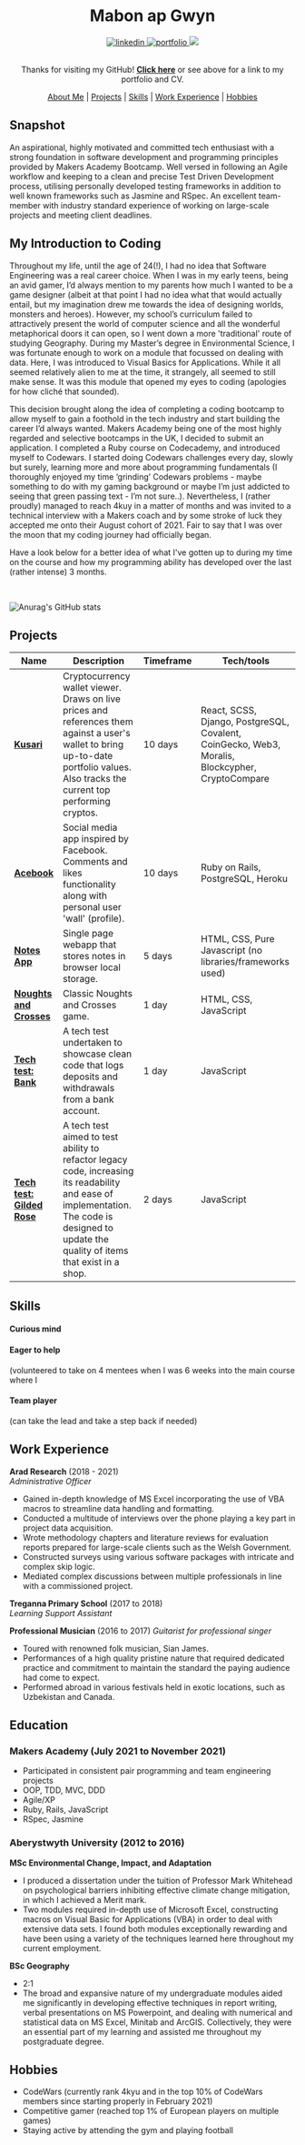 <div align="center">
  <h1>Mabon ap Gwyn</h1>

  <div align="center">
    <a href="https://www.linkedin.com/in/mabon-ap-gwyn-80ab677b/">
        <img alt="linkedin" title="My LinkedIn Page" src="https://img.shields.io/badge/LinkedIn-0077B5?style=for-the-badge&logo=linkedin&logoColor=white" />
    </a>
    <a href="https://mabon-ap-gwyn.herokuapp.com/">
        <img alt="portfolio" title="My Portfolio" src="https://img.shields.io/badge/Portfolio-3b5998?style=for-the-badge&logo=google-chrome&logoColor=white" />
    </a>
    <a href="https://www.codewars.com/users/Mabyo">
        <img src="https://img.shields.io/badge/CodeWars-%23AD2C27?style=for-the-badge&logo=codewars&logoColor=white" />
    </a>
  </div>
  <br>

  Thanks for visiting my GitHub! [**Click here**](https://mabon-ap-gwyn.herokuapp.com/) or see above for a link to my portfolio and CV.

  [About Me](#about-me) | [Projects](#projects) | [Skills](#skills) | [Work Experience](#work-experience) | [Hobbies](#hobbies)

</div>


## Snapshot

An aspirational, highly motivated and committed tech enthusiast with a strong foundation in software development and programming principles provided by Makers Academy Bootcamp. Well versed in following an Agile workflow and keeping to a clean and precise Test Driven Development process, utilising personally developed testing frameworks in addition to well known frameworks such as Jasmine and RSpec. An excellent team-member with industry standard experience of working on large-scale projects and meeting client deadlines.

## My Introduction to Coding

Throughout my life, until the age of 24(!), I had no idea that Software Engineering was a real career choice. When I was in my early teens, being an avid gamer, I’d always mention to my parents how much I wanted to be a game designer (albeit at that point I had no idea what that would actually entail, but my imagination drew me towards the idea of designing worlds, monsters and heroes). However, my school’s curriculum failed to attractively present the world of computer science and all the wonderful metaphorical doors it can open, so I went down a more 'traditional' route of studying Geography. During my Master’s degree in Environmental Science, I was fortunate enough to work on a module that focussed on dealing with data. Here, I was introduced to Visual Basics for Applications. While it all seemed relatively alien to me at the time, it strangely, all seemed to still make sense. It was this module that opened my eyes to coding (apologies for how cliché that sounded).

This decision brought along the idea of completing a coding bootcamp to allow myself to gain a foothold in the tech industry and start building the career I’d always wanted. Makers Academy being one of the most highly regarded and selective bootcamps in the UK, I decided to submit an application. I completed a Ruby course on Codecademy, and introduced myself to Codewars. I started doing Codewars challenges every day, slowly but surely, learning more and more about programming fundamentals (I thoroughly enjoyed my time ‘grinding’ Codewars problems - maybe something to do with my gaming background or maybe I’m just addicted to seeing that green passing text - I’m not sure..). Nevertheless, I (rather proudly) managed to reach 4kuy in a matter of months and was invited to a technical interview with a Makers coach and by some stroke of luck they accepted me onto their August cohort of 2021. Fair to say that I was over the moon that my coding journey had officially began.

Have a look below for a better idea of what I've gotten up to during my time on the course and how my programming ability has developed over the last (rather intense) 3 months.

<br>

![Anurag's GitHub stats](https://github-readme-stats.vercel.app/api?username=Maby0&show_icons=true&hide=stars,issues&theme=merko)


## Projects

| Name                         | Description       | Timeframe | Tech/tools        |
| ---------------------------- | ----------------- | --------- | ----------------- |
| [**Kusari**](https://github.com/EMDevelop/Kusari) | Cryptocurrency wallet viewer. Draws on live prices and references them against a user's wallet to bring up-to-date portfolio values. Also tracks the current top performing cryptos. | 10 days | React, SCSS, Django, PostgreSQL, Covalent, CoinGecko, Web3, Moralis, Blockcypher, CryptoCompare |
| [**Acebook**](https://github.com/Maby0/acebook) | Social media app inspired by Facebook. Comments and likes functionality along with personal user 'wall' (profile). | 10 days | Ruby on Rails, PostgreSQL, Heroku |
| [**Notes App**](https://github.com/Maby0/notesApp) | Single page webapp that stores notes in browser local storage. | 5 days | HTML, CSS, Pure Javascript (no libraries/frameworks used) |
| [**Noughts and Crosses**](https://github.com/Maby0/Noughts-and-Crosses)      | Classic Noughts and Crosses game. | 1 day | HTML, CSS, JavaScript |
| [**Tech test: Bank**](https://github.com/Maby0/bankTechTest) | A tech test undertaken to showcase clean code that logs deposits and withdrawals from a bank account. | 1 day | JavaScript |
| [**Tech test: Gilded Rose**](https://github.com/Maby0/gildedRoseTechTest) | A tech test aimed to test ability to refactor legacy code, increasing its readability and ease of implementation. The code is designed to update the quality of items that exist in a shop. | 2 days | JavaScript |


## Skills

#### Curious mind

#### Eager to help
(volunteered to take on 4 mentees when I was 6 weeks into the main course where I 

#### Team player
(can take the lead and take a step back if needed)

## Work Experience

**Arad Research** (2018 - 2021)  
_Administrative Officer_

- Gained in-depth knowledge of MS Excel incorporating the use of VBA macros to streamline data handling and formatting.
- Conducted a multitude of interviews over the phone playing a key part in project data acquisition.
- Wrote methodology chapters and literature reviews for evaluation reports prepared for large-scale clients such as the Welsh Government.
- Constructed surveys using various software packages with intricate and complex skip logic.
- Mediated complex discussions between multiple professionals in line with a commissioned project.

**Treganna Primary School** (2017 to 2018)  
_Learning Support Assistant_

**Professional Musician** (2016 to 2017) 
_Guitarist for professional singer_

- Toured with renowned folk musician, Sian James.
- Performances of a high quality pristine nature that required dedicated practice and
commitment to maintain the standard the paying audience had come to expect.
- Performed abroad in various festivals held in exotic locations, such as Uzbekistan
and Canada.


## Education

### Makers Academy (July 2021 to November 2021)
- Participated in consistent pair programming and team engineering projects
- OOP, TDD, MVC, DDD
- Agile/XP
- Ruby, Rails, JavaScript
- RSpec, Jasmine

### Aberystwyth University (2012 to 2016)

**MSc Environmental Change, Impact, and Adaptation**
- I produced a dissertation under the tuition of Professor Mark Whitehead on psychological barriers inhibiting effective climate change mitigation, in which I achieved a Merit mark.
- Two modules required in-depth use of Microsoft Excel, constructing macros on Visual Basic for Applications (VBA) in order to deal with extensive data sets. I found both modules exceptionally rewarding and have been using a variety of the techniques learned here throughout my current employment. 

**BSc Geography**
- 2:1
- The broad and expansive nature of my undergraduate modules aided me significantly in developing effective techniques in report writing, verbal presentations on MS Powerpoint, and dealing with numerical and statistical data on MS Excel, Minitab and ArcGIS. Collectively, they were an essential part of my learning and assisted me throughout my postgraduate degree. 


## Hobbies

- CodeWars (currently rank 4kyu and in the top 10% of CodeWars members since starting properly in February 2021)
- Competitive gamer (reached top 1% of European players on multiple games)
- Staying active by attending the gym and playing football
